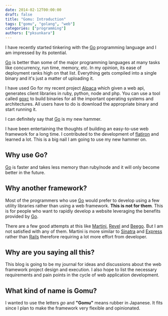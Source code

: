 ```yaml
---
date: 2014-02-12T00:00:00
draft: false
title: "Gomu: Introduction"
tags: ["gomu", "golang", "web"]
categories: ["programming"]
authors: ["pksunkara"]
---
```


I have recently started tinkering with the [Go][] programming language and I am impressed by its potential.

[Go][] is better than some of the major programming languages at many tasks like concurrency, run time, memory, etc. In my opinion, its ease of deployment ranks high on that list. Everything gets compiled into a single binary and it's just a matter of uploading it.

I have used Go for my recent project [Alpaca](https://github.com/pksunkara/alpaca) which given a web api, generates client libraries in ruby, python, node and php. You can use a tool called [goxc](https://github.com/laher/goxc) to build binaries for all the important operating systems and architectures. All users have to do is download the appropriate binary and start running it.

I can definitely say that [Go][] is my new hammer.

I have been entertaining the thoughts of building an easy-to-use web framework for a long time. I contributed to the development of [flatiron](https://flatironjs.org) and learned a lot. This is a big nail I am going to use my new hammer on.

## Why use Go?

[Go][] is faster and takes less memory than ruby/node and it will only become better in the future.

## Why another framework?

Most of the programmers who use [Go][] would prefer to develop using a few utility libraries rather than using a web framework. **This is not for them**. This is for people who want to rapidly develop a website leveraging the benefits provided by [Go][].

There are a few good attempts at this like [Martini](https://github.com/codegangsta/martini), [Revel](http://robfig.github.io/revel) and [Beego](http://beego.me). But I am not satisfied with any of them. Martini is more similar to [Sinatra](https://sinatrarb.com) and [Express](https://expressjs.org) rather than [Rails](https://rubyonrails.org) therefore requiring a lot more effort from developer.

## Why are you saying all this?

This blog is going to be my journal for ideas and discussions about the web framework project design and execution. I also hope to list the necessary requirements and pain points in the cycle of web application development.

## What kind of name is Gomu?

I wanted to use the letters *go* and **"Gomu"** means rubber in Japanese. It fits since I plan to make the framework very flexible and opinionated.

[Go]: https://golang.org
